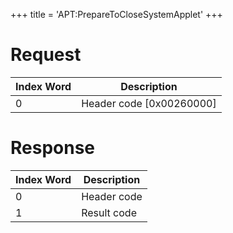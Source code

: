 +++
title = 'APT:PrepareToCloseSystemApplet'
+++

# Request

| Index Word | Description                |
|------------|----------------------------|
| 0          | Header code \[0x00260000\] |

# Response

| Index Word | Description |
|------------|-------------|
| 0          | Header code |
| 1          | Result code |
